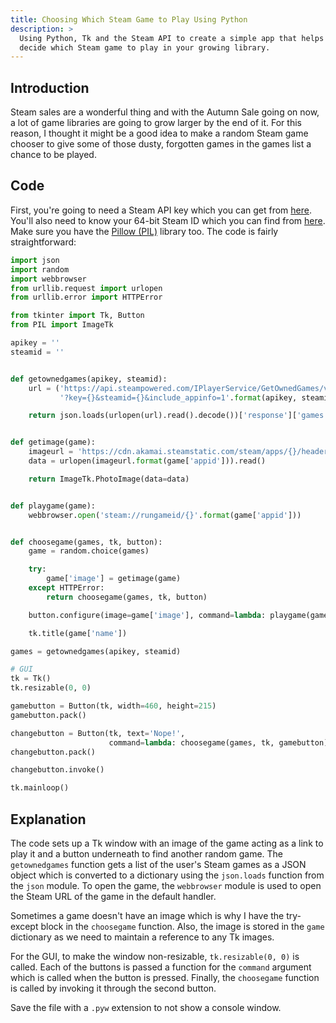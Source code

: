 ```yaml
---
title: Choosing Which Steam Game to Play Using Python
description: >
  Using Python, Tk and the Steam API to create a simple app that helps you
  decide which Steam game to play in your growing library.
---
```


Introduction
------------

Steam sales are a wonderful thing and with the Autumn Sale going on now, a lot
of game libraries are going to grow larger by the end of it. For this reason, I
thought it might be a good idea to make a random Steam game chooser to give
some of those dusty, forgotten games in the games list a chance to be played.

Code
----

First, you're going to need a Steam API key which you can get from
[here](https://steamcommunity.com/dev/). You'll also need to know your 64-bit
Steam ID which you can find from [here](https://steamidconverter.com/). Make
sure you have the [Pillow (PIL)](https://pypi.python.org/pypi/Pillow) library
too. The code is fairly straightforward:

```python
import json
import random
import webbrowser
from urllib.request import urlopen
from urllib.error import HTTPError

from tkinter import Tk, Button
from PIL import ImageTk

apikey = ''
steamid = ''


def getownedgames(apikey, steamid):
    url = ('https://api.steampowered.com/IPlayerService/GetOwnedGames/v1/'
           '?key={}&steamid={}&include_appinfo=1'.format(apikey, steamid))

    return json.loads(urlopen(url).read().decode())['response']['games']


def getimage(game):
    imageurl = 'https://cdn.akamai.steamstatic.com/steam/apps/{}/header.jpg'
    data = urlopen(imageurl.format(game['appid'])).read()

    return ImageTk.PhotoImage(data=data)


def playgame(game):
    webbrowser.open('steam://rungameid/{}'.format(game['appid']))


def choosegame(games, tk, button):
    game = random.choice(games)

    try:
        game['image'] = getimage(game)
    except HTTPError:
        return choosegame(games, tk, button)

    button.configure(image=game['image'], command=lambda: playgame(game))

    tk.title(game['name'])

games = getownedgames(apikey, steamid)

# GUI
tk = Tk()
tk.resizable(0, 0)

gamebutton = Button(tk, width=460, height=215)
gamebutton.pack()

changebutton = Button(tk, text='Nope!',
                      command=lambda: choosegame(games, tk, gamebutton))
changebutton.pack()

changebutton.invoke()

tk.mainloop()
```

Explanation
-----------

The code sets up a Tk window with an image of the game acting as a link to play
it and a button underneath to find another random game. The `getownedgames`
function gets a list of the user's Steam games as a JSON object which is
converted to a dictionary using the `json.loads` function from the `json`
module. To open the game, the `webbrowser` module is used to open the Steam URL
of the game in the default handler.

Sometimes a game doesn't have an image which is why I have the try-except block
in the `choosegame` function. Also, the image is stored in the `game`
dictionary as we need to maintain a reference to any Tk images.

For the GUI, to make the window non-resizable, `tk.resizable(0, 0)` is called.
Each of the buttons is passed a function for the `command` argument which is
called when the button is pressed. Finally, the `choosegame` function is called
by invoking it through the second button.

Save the file with a `.pyw` extension to not show a console window.
